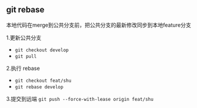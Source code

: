 ## git rebase

本地代码在merge到公共分支前，把公共分支的最新修改同步到本地feature分支

1.更新公共分支
- `git checkout develop`
- `git pull`

2.执行 rebase
- `git checkout feat/shu`
- `git rebase develop`

3.提交到远端
`git push --force-with-lease origin feat/shu`
